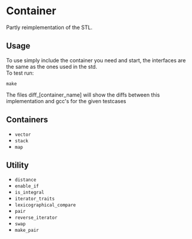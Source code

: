 # Container
Partly reimplementation of the STL.

## Usage
To use simply include the container you need and start, the interfaces are the same as the ones used in the std. </br>
To test run: </br>
```
make
```
The files diff_\[container_name\] will show the diffs between this implementation and gcc's for the given testcases

## Containers
- ```vector```
- ```stack```
- ```map```

## Utility
- ```distance```
- ```enable_if```
- ```is_integral```
- ```iterator_traits```
- ```lexicographical_compare```
- ```pair```
- ```reverse_iterator```
- ```swap```
- ```make_pair```
